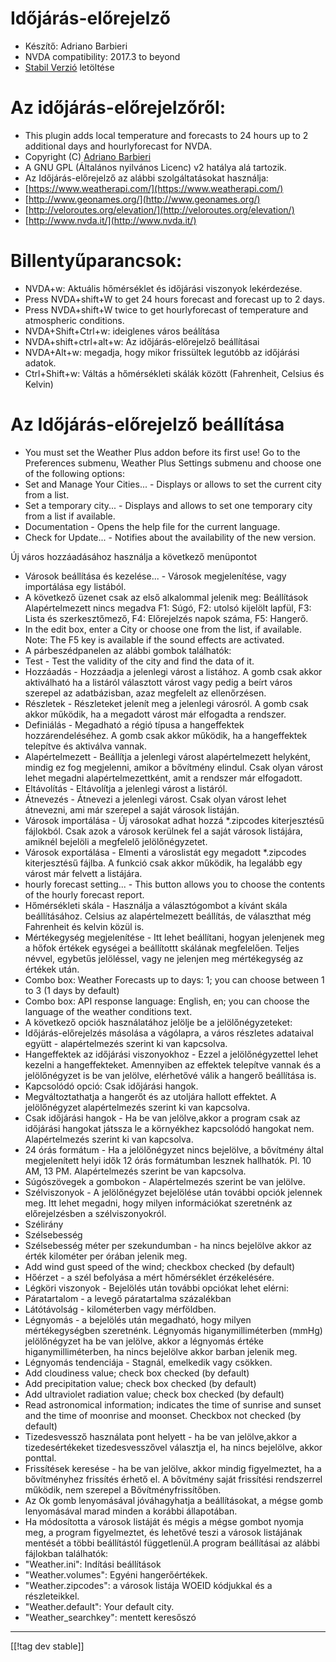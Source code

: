 # Időjárás-előrejelző #

* Készítő: Adriano Barbieri
* NVDA compatibility: 2017.3 to beyond
* [Stabil Verzió][1] letöltése

# Az időjárás-előrejelzőről: #

* This plugin adds local temperature and forecasts to 24 hours up to 2
  additional days and hourlyforecast for NVDA.
* Copyright (C) [Adriano Barbieri](mailto:adrianobarb@yahoo.it)
* A GNU GPL (Általános nyilvános Licenc) v2 hatálya alá tartozik.
* Az Időjárás-előrejelző az alábbi szolgáltatásokat használja:
* [https://www.weatherapi.com/](https://www.weatherapi.com/)
* [http://www.geonames.org/](http://www.geonames.org/)
* [http://veloroutes.org/elevation/](http://veloroutes.org/elevation/)
* [http://www.nvda.it/](http://www.nvda.it/)

# Billentyűparancsok: #

* NVDA+w: Aktuális hőmérséklet és időjárási viszonyok lekérdezése.
* Press NVDA+shift+W to get 24 hours forecast and forecast up to 2 days.
* Press NVDA+shift+W twice to get hourlyforecast of temperature and
  atmospheric conditions.
* NVDA+Shift+Ctrl+w: ideiglenes város beálítása
* NVDA+shift+ctrl+alt+w: Az időjárás-előrejelző beállításai
* NVDA+Alt+w: megadja, hogy mikor frissültek legutóbb az időjárási adatok.
* Ctrl+Shift+w: Váltás a hőmérsékleti skálák között (Fahrenheit, Celsius és
  Kelvin)

# Az Időjárás-előrejelző beállítása #

* You must set the Weather Plus addon before its first use! Go to the Preferences submenu, Weather Plus Settings submenu and choose one of the following options:
 * Set and Manage Your Cities... - Displays or allows to set the current city from a list.
 * Set a temporary city... - Displays and allows to set one temporary city from a list if available.
 * Documentation - Opens the help file for the current language.
 * Check for Update... - Notifies about the availability of the new version.

Új város hozzáadásához használja a következő menüpontot

* Városok beállítása és kezelése... - Városok megjelenítése, vagy
  importálása egy listából.
* A következő üzenet csak az első alkalommal jelenik meg: Beállítások
  Alapértelmezett nincs megadva F1: Súgó, F2: utolsó kijelölt lapfül, F3:
  Lista és szerkesztőmező, F4: Előrejelzés napok száma, F5: Hangerő.
* In the edit box, enter a City or choose one from the list, if
  available. Note: The F5 key is available if the sound effects are
  activated.
* A párbeszédpanelen az alábbi gombok találhatók:
* Test - Test the validity of the city and find the data of it.
* Hozzáadás - Hozzáadja a jelenlegi várost a listához. A gomb csak akkor
  aktiválható ha a listáról választott várost vagy pedig a beírt város
  szerepel az adatbázisban, azaz megfelelt az ellenőrzésen.
* Részletek - Részleteket jelenít meg a jelenlegi városról. A gomb csak
  akkor működik, ha a megadott várost már elfogadta a rendszer.
* Definiálás - Megadható a régió típusa a hangeffektek hozzárendeléséhez. A
  gomb csak akkor működik, ha a hangeffektek telepítve és aktiválva vannak.
* Alapértelmezett - Beállítja a jelenlegi várost alapértelmezett helyként,
  mindig ez fog megjelenni, amikor a bővítmény elindul. Csak olyan várost
  lehet megadni alapértelmezettként, amit a rendszer már elfogadott.
* Eltávolítás - Eltávolítja a jelenlegi várost a listáról.
* Átnevezés - Átnevezi a jelenlegi várost. Csak olyan várost lehet
  átnevezni, ami már szerepel a saját városok listáján.
* Városok importálása - Új városokat adhat hozzá *.zipcodes kiterjesztésű
  fájlokból. Csak azok a városok kerülnek fel a saját városok listájára,
  amiknél bejelöli a megfelelő jelölőnégyzetet.
* Városok exportálása - Elmenti a városlistát egy megadott *.zipcodes
  kiterjesztésű fájlba. A funkció csak akkor működik, ha legalább egy várost
  már felvett a listájára.
* hourly forecast setting... - This button allows you to choose the contents
  of the hourly forecast report.
* Hőmérsékleti skála - Használja a választógombot a kívánt skála
  beállításához. Celsius az alapértelmezett beállítás, de választhat még
  Fahrenheit és kelvin közül is.
* Mértékegység megjelenítése - Itt lehet beállítani, hogyan jelenjenek meg a
  hőfok értékek egységei a beállítottt skálának megfelelően. Teljes névvel,
  egybetűs jelöléssel, vagy ne jelenjen meg mértékegység az értékek után.
* Combo box: Weather Forecasts up to days: 1; you can choose between 1 to 3
  (1 days by default)
* Combo box: API response language: English, en; you can choose the language
  of the weather conditions text.
* A következő opciók használatához jelölje be a jelölőnégyzeteket:
* Időjárás-előrejelzés másolása a vágólapra, a város részletes adataival
  együtt - alapértelmezés szerint ki van kapcsolva.
* Hangeffektek az időjárási viszonyokhoz - Ezzel a jelölőnégyzettel lehet
  kezelni a hangeffekteket. Amennyiben az effektek telepítve vannak és a
  jelölőnégyzet is be van jelölve, elérhetővé válik a hangerő beállítása is.
* Kapcsolódó opció: Csak időjárási hangok.
* Megváltoztathatja a hangerőt és az utoljára hallott effektet. A
  jelölőnégyzet alapértelmezés szerint ki van kapcsolva.
* Csak időjárási hangok - Ha be van jelölve,akkor a program csak az
  időjárási hangokat játssza le a környékhez kapcsolódó hangokat
  nem. Alapértelmezés szerint ki van kapcsolva.
* 24 órás formátum - Ha a jelölőnégyzet nincs bejelölve, a bővítmény által
  megjelenített helyi idők 12 órás formátumban lesznek hallhatók. Pl. 10 AM,
  13 PM. Alapértelmezés szerint be van kapcsolva.
* Súgószövegek a gombokon - Alapértelmezés szerint be van jelölve.
* Szélviszonyok - A jelölőnégyzet bejelölése után további opciók jelennek
  meg. Itt lehet megadni, hogy milyen információkat szeretnénk az
  előrejelzésben a szélviszonyokról.
* Szélirány
* Szélsebesség
* Szélsebesség méter per szekundumban - ha nincs bejelölve akkor az érték
  kilométer per órában jelenik meg.
* Add wind gust speed of the wind; checkbox checked (by default)
* Hőérzet - a szél befolyása a mért hőmérséklet érzékelésére.
* Légköri viszonyok - Bejelölés után további opciókat lehet elérni:
* Páratartalom - a levegő páratartalma százalékban
* Látótávolság - kilométerben vagy mérföldben.
* Légnyomás - a bejelölés után megadható, hogy milyen mértékegységben
  szeretnénk. Légnyomás higanymilliméterben (mmHg) jelölőnégyzet ha be van
  jelölve, akkor a légnyomás értéke higanymilliméterben, ha nincs bejelölve
  akkor barban jelenik meg.
* Légnyomás tendenciája - Stagnál, emelkedik vagy csökken.
* Add cloudiness value; check box checked (by default)
* Add precipitation value; check box checked (by default)
* Add ultraviolet radiation value; check box checked (by default)
* Read astronomical information; indicates the time of sunrise and sunset
  and the time of moonrise and moonset. Checkbox not checked (by default)
* Tizedesvessző használata pont helyett - ha be van jelölve,akkor a
  tizedesértékeket tizedesvesszővel választja el, ha nincs bejelölve, akkor
  ponttal.
* Frissítések keresése - ha be van jelölve, akkor mindig figyelmeztet, ha a
  bővítményhez frissítés érhető el. A bővítmény saját frissítési rendszerrel
  működik, nem szerepel a Bővítményfrissítőben.
* Az Ok gomb lenyomásával jóváhagyhatja a beállításokat, a mégse gomb
  lenyomásával marad minden a korábbi állapotában.
* Ha módosította a városok listáját és mégis a mégse gombot nyomja meg, a
  program figyelmeztet, és lehetővé teszi a városok listájának mentését a
  többi beállítástól függetlenül.A program beállításai az alábbi fájlokban
  találhatók:
* "Weather.ini": Indítási beállítások
* "Weather.volumes": Egyéni hangerőértékek.
* "Weather.zipcodes": a városok listája WOEID kódjukkal és a részleteikkel.
* "Weather.default": Your default city.
* "Weather_searchkey": mentett keresőszó

--------------------------------------------------------------------------------

[[!tag dev stable]]

[1]: https://www.nvaccess.org/addonStore/legacy?file=wetp
